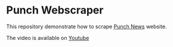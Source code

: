 # Punch Webscraper

This repository demonstrate how to scrape [Punch News](http://punchng.com) website.

The video is available on [Youtube](https://youtu.be/Fg-xq5teSkg)

